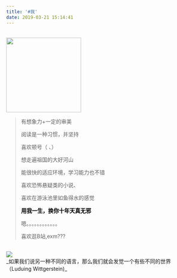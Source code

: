 ```yaml
---
title: '#我'
date: 2019-03-21 15:14:41
---
```

<br>
<img src="https://avatars3.githubusercontent.com/u/21211456"  style="height:200px;width:200px"/>
<blockquote class="blockquote-center">
有想象力+一定的审美

阅读是一种习惯，并坚持

喜欢顿号（ 、）

想走遍祖国的大好河山

能很快的适应环境，学习能力也不错

喜欢恐怖悬疑类的小说、

喜欢在游泳池里如鱼得水的感觉

<font style="font-size:1.5vw;color:#000">**用我一生，换你十年天真无邪**</font>

嗯。。。。。。。。。。。。

喜欢逛B站,exm???
</blockquote>
<br>
<img src="https://deerway.oss-cn-beijing.aliyuncs.com/hexoBlog/LrbfNhtq-TM.jpg">
<br>
_如果我们说另一种不同的语言，那么我们就会发觉一个有些不同的世界（Luduing Wittgerstein)_
